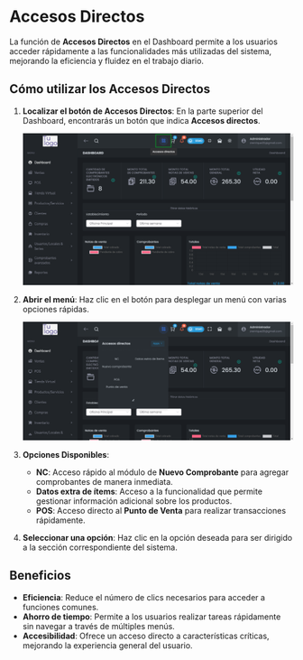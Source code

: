 # Accesos Directos  

La función de **Accesos Directos** en el Dashboard permite a los usuarios acceder rápidamente a las funcionalidades más utilizadas del sistema, mejorando la eficiencia y fluidez en el trabajo diario.  

## Cómo utilizar los Accesos Directos  

1. **Localizar el botón de Accesos Directos**: En la parte superior del Dashboard, encontrarás un botón que indica **Accesos directos**.   

   ![Accesos Directos - Dashboard](img/Accesos_Directos_01.jpg)  

2. **Abrir el menú**: Haz clic en el botón para desplegar un menú con varias opciones rápidas.  

   ![Menú de Accesos Directos](img/Accesos_Directos_02.jpg)  

3. **Opciones Disponibles**:  
   - **NC**: Acceso rápido al módulo de **Nuevo Comprobante** para agregar comprobantes de manera inmediata.  
   - **Datos extra de ítems**: Acceso a la funcionalidad que permite gestionar información adicional sobre los productos.  
   - **POS**: Acceso directo al **Punto de Venta** para realizar transacciones rápidamente.  

4. **Seleccionar una opción**: Haz clic en la opción deseada para ser dirigido a la sección correspondiente del sistema.  

## Beneficios  

- **Eficiencia**: Reduce el número de clics necesarios para acceder a funciones comunes.  
- **Ahorro de tiempo**: Permite a los usuarios realizar tareas rápidamente sin navegar a través de múltiples menús.  
- **Accesibilidad**: Ofrece un acceso directo a características críticas, mejorando la experiencia general del usuario.  

